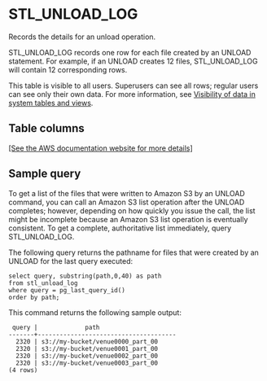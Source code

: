 # STL\_UNLOAD\_LOG<a name="r_STL_UNLOAD_LOG"></a>

Records the details for an unload operation\.

STL\_UNLOAD\_LOG records one row for each file created by an UNLOAD statement\. For example, if an UNLOAD creates 12 files, STL\_UNLOAD\_LOG will contain 12 corresponding rows\.

This table is visible to all users\. Superusers can see all rows; regular users can see only their own data\. For more information, see [Visibility of data in system tables and views](c_visibility-of-data.md)\.

## Table columns<a name="r_STL_UNLOAD_LOG-table-columns"></a>

[\[See the AWS documentation website for more details\]](http://docs.aws.amazon.com/redshift/latest/dg/r_STL_UNLOAD_LOG.html)

## Sample query<a name="r_STL_UNLOAD_LOG-sample-query"></a>

To get a list of the files that were written to Amazon S3 by an UNLOAD command, you can call an Amazon S3 list operation after the UNLOAD completes; however, depending on how quickly you issue the call, the list might be incomplete because an Amazon S3 list operation is eventually consistent\. To get a complete, authoritative list immediately, query STL\_UNLOAD\_LOG\.

The following query returns the pathname for files that were created by an UNLOAD for the last query executed:

```
select query, substring(path,0,40) as path
from stl_unload_log
where query = pg_last_query_id() 
order by path;
```

This command returns the following sample output: 

```
 query |             path
-------+--------------------------------------
  2320 | s3://my-bucket/venue0000_part_00
  2320 | s3://my-bucket/venue0001_part_00
  2320 | s3://my-bucket/venue0002_part_00
  2320 | s3://my-bucket/venue0003_part_00
(4 rows)
```